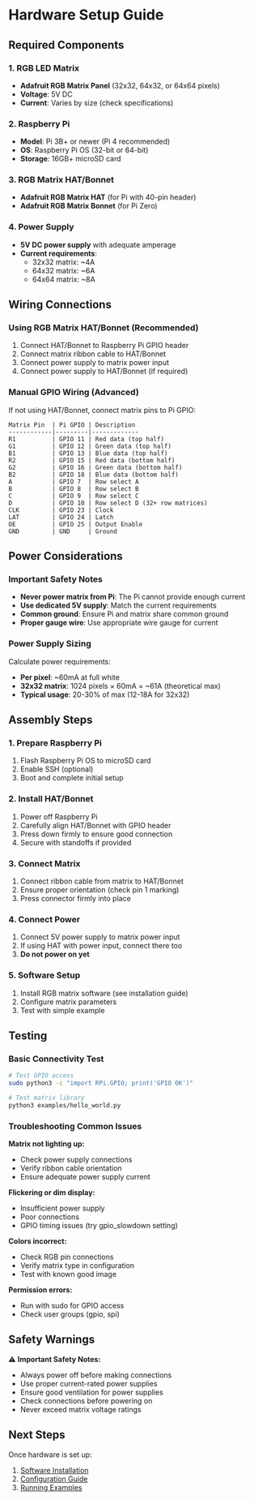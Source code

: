 # Hardware Setup Guide

## Required Components

### 1. RGB LED Matrix
- **Adafruit RGB Matrix Panel** (32x32, 64x32, or 64x64 pixels)
- **Voltage**: 5V DC
- **Current**: Varies by size (check specifications)

### 2. Raspberry Pi
- **Model**: Pi 3B+ or newer (Pi 4 recommended)
- **OS**: Raspberry Pi OS (32-bit or 64-bit)
- **Storage**: 16GB+ microSD card

### 3. RGB Matrix HAT/Bonnet
- **Adafruit RGB Matrix HAT** (for Pi with 40-pin header)
- **Adafruit RGB Matrix Bonnet** (for Pi Zero)

### 4. Power Supply
- **5V DC power supply** with adequate amperage
- **Current requirements**:
  - 32x32 matrix: ~4A
  - 64x32 matrix: ~6A
  - 64x64 matrix: ~8A

## Wiring Connections

### Using RGB Matrix HAT/Bonnet (Recommended)
1. Connect HAT/Bonnet to Raspberry Pi GPIO header
2. Connect matrix ribbon cable to HAT/Bonnet
3. Connect power supply to matrix power input
4. Connect power supply to HAT/Bonnet (if required)

### Manual GPIO Wiring (Advanced)
If not using HAT/Bonnet, connect matrix pins to Pi GPIO:

```
Matrix Pin  | Pi GPIO | Description
------------|---------|-------------
R1          | GPIO 11 | Red data (top half)
G1          | GPIO 12 | Green data (top half)
B1          | GPIO 13 | Blue data (top half)
R2          | GPIO 15 | Red data (bottom half)
G2          | GPIO 16 | Green data (bottom half)
B2          | GPIO 18 | Blue data (bottom half)
A           | GPIO 7  | Row select A
B           | GPIO 8  | Row select B
C           | GPIO 9  | Row select C
D           | GPIO 10 | Row select D (32+ row matrices)
CLK         | GPIO 23 | Clock
LAT         | GPIO 24 | Latch
OE          | GPIO 25 | Output Enable
GND         | GND     | Ground
```

## Power Considerations

### Important Safety Notes
- **Never power matrix from Pi**: The Pi cannot provide enough current
- **Use dedicated 5V supply**: Match the current requirements
- **Common ground**: Ensure Pi and matrix share common ground
- **Proper gauge wire**: Use appropriate wire gauge for current

### Power Supply Sizing
Calculate power requirements:
- **Per pixel**: ~60mA at full white
- **32x32 matrix**: 1024 pixels × 60mA = ~61A (theoretical max)
- **Typical usage**: 20-30% of max (12-18A for 32x32)

## Assembly Steps

### 1. Prepare Raspberry Pi
1. Flash Raspberry Pi OS to microSD card
2. Enable SSH (optional)
3. Boot and complete initial setup

### 2. Install HAT/Bonnet
1. Power off Raspberry Pi
2. Carefully align HAT/Bonnet with GPIO header
3. Press down firmly to ensure good connection
4. Secure with standoffs if provided

### 3. Connect Matrix
1. Connect ribbon cable from matrix to HAT/Bonnet
2. Ensure proper orientation (check pin 1 marking)
3. Press connector firmly into place

### 4. Connect Power
1. Connect 5V power supply to matrix power input
2. If using HAT with power input, connect there too
3. **Do not power on yet**

### 5. Software Setup
1. Install RGB matrix software (see installation guide)
2. Configure matrix parameters
3. Test with simple example

## Testing

### Basic Connectivity Test
```bash
# Test GPIO access
sudo python3 -c "import RPi.GPIO; print('GPIO OK')"

# Test matrix library
python3 examples/hello_world.py
```

### Troubleshooting Common Issues

**Matrix not lighting up:**
- Check power supply connections
- Verify ribbon cable orientation
- Ensure adequate power supply current

**Flickering or dim display:**
- Insufficient power supply
- Poor connections
- GPIO timing issues (try gpio_slowdown setting)

**Colors incorrect:**
- Check RGB pin connections
- Verify matrix type in configuration
- Test with known good image

**Permission errors:**
- Run with sudo for GPIO access
- Check user groups (gpio, spi)

## Safety Warnings

⚠️ **Important Safety Notes:**
- Always power off before making connections
- Use proper current-rated power supplies
- Ensure good ventilation for power supplies
- Check connections before powering on
- Never exceed matrix voltage ratings

## Next Steps

Once hardware is set up:
1. [Software Installation](installation.md)
2. [Configuration Guide](configuration.md)
3. [Running Examples](examples.md)
